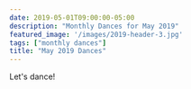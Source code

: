 ```yaml
---
date: 2019-05-01T09:00:00-05:00
description: "Monthly Dances for May 2019"
featured_image: '/images/2019-header-3.jpg'
tags: ["monthly dances"]
title: "May 2019 Dances"
---
```


Let's dance!